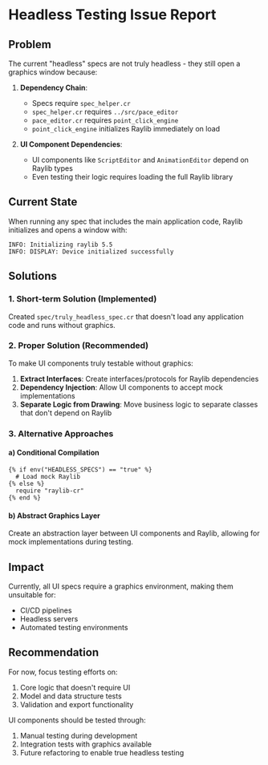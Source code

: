 # Headless Testing Issue Report

## Problem

The current "headless" specs are not truly headless - they still open a graphics window because:

1. **Dependency Chain**: 
   - Specs require `spec_helper.cr`
   - `spec_helper.cr` requires `../src/pace_editor`
   - `pace_editor.cr` requires `point_click_engine`
   - `point_click_engine` initializes Raylib immediately on load

2. **UI Component Dependencies**:
   - UI components like `ScriptEditor` and `AnimationEditor` depend on Raylib types
   - Even testing their logic requires loading the full Raylib library

## Current State

When running any spec that includes the main application code, Raylib initializes and opens a window with:
```
INFO: Initializing raylib 5.5
INFO: DISPLAY: Device initialized successfully
```

## Solutions

### 1. Short-term Solution (Implemented)
Created `spec/truly_headless_spec.cr` that doesn't load any application code and runs without graphics.

### 2. Proper Solution (Recommended)
To make UI components truly testable without graphics:

1. **Extract Interfaces**: Create interfaces/protocols for Raylib dependencies
2. **Dependency Injection**: Allow UI components to accept mock implementations
3. **Separate Logic from Drawing**: Move business logic to separate classes that don't depend on Raylib

### 3. Alternative Approaches

#### a) Conditional Compilation
```crystal
{% if env("HEADLESS_SPECS") == "true" %}
  # Load mock Raylib
{% else %}
  require "raylib-cr"
{% end %}
```

#### b) Abstract Graphics Layer
Create an abstraction layer between UI components and Raylib, allowing for mock implementations during testing.

## Impact

Currently, all UI specs require a graphics environment, making them unsuitable for:
- CI/CD pipelines
- Headless servers
- Automated testing environments

## Recommendation

For now, focus testing efforts on:
1. Core logic that doesn't require UI
2. Model and data structure tests
3. Validation and export functionality

UI components should be tested through:
1. Manual testing during development
2. Integration tests with graphics available
3. Future refactoring to enable true headless testing